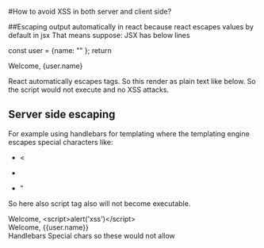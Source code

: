 #How to avoid XSS in both server and client side?

##Escaping output automatically in react because react escapes values by default in jsx
That means suppose: JSX has below lines

const user = {name: "<script>alert('xss')</script>" };
return <div>Welcome, {user.name}</div>

React automatically escapes <script> ...</script> tags. So this render as plain text like below.
So the script would not execute and no XSS attacks.

## Server side escaping

For example using handlebars for templating where the templating engine escapes special characters like:

- <
- >
- "

So here also script tag also will not become executable.

<div>Welcome, &lt;script&gt;alert('xss')&lt;/script&gt;</div>

<div>Welcome, {{user.name}}</div>
Handlebars
Special chars so these would not allow <Script>alert('xss')</>
<
>
"

WARNING: NEVER USE dangerouslySetInnerHTML as it disables escaping which is dangerous if user.name is an maliciously executable script
